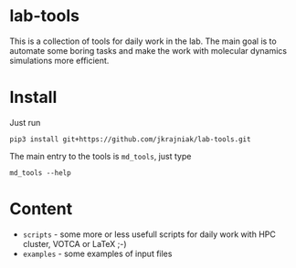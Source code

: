 # lab-tools

This is a collection of tools for daily work in the lab. The main goal is to automate some boring tasks and make the work
with molecular dynamics simulations more efficient.

# Install

Just run

```shell
pip3 install git+https://github.com/jkrajniak/lab-tools.git
```

The main entry to the tools is `md_tools`, just type

```shell
md_tools --help
```

Content
==========

 - `scripts` - some more or less usefull scripts for daily work with HPC cluster, VOTCA or LaTeX ;-)
 - `examples` - some examples of input files
